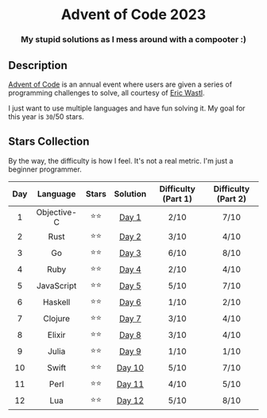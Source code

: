 <div align="center">

# Advent of Code 2023

### My stupid solutions as I mess around with a compooter :)

</div>

## Description

[Advent of Code](https://adventofcode.com) is an annual event where users are given a series of programming challenges to solve, all courtesy of [Eric Wastl](http://was.tl/).

I just want to use multiple languages and have fun solving it. My goal for this year is `30`/50 stars.

## Stars Collection

By the way, the difficulty is how I feel. It's not a real metric. I'm just a beginner programmer.

| Day |  Language   | Stars  |      Solution       | Difficulty (Part 1) | Difficulty (Part 2) |
| :-: | :---------: | :----: | :-----------------: | :-----------------: | :-----------------: |
|  1  | Objective-C | ⭐️⭐️ |  [Day 1](./day-1/)  |        2/10         |        7/10         |
|  2  |    Rust     | ⭐️⭐️ |  [Day 2](./day-2/)  |        3/10         |        4/10         |
|  3  |     Go      | ⭐️⭐️ |  [Day 3](./day-3/)  |        6/10         |        8/10         |
|  4  |    Ruby     | ⭐️⭐️ |  [Day 4](./day-4/)  |        2/10         |        4/10         |
|  5  | JavaScript  | ⭐️⭐️ |  [Day 5](./day-5/)  |        5/10         |        7/10         |
|  6  |   Haskell   | ⭐️⭐️ |  [Day 6](./day-6/)  |        1/10         |        2/10         |
|  7  |   Clojure   | ⭐️⭐️ |  [Day 7](./day-7/)  |        3/10         |        4/10         |
|  8  |   Elixir    | ⭐️⭐️ |  [Day 8](./day-8/)  |        3/10         |        4/10         |
|  9  |    Julia    | ⭐️⭐️ |  [Day 9](./day-9/)  |        1/10         |        1/10         |
| 10  |    Swift    | ⭐️⭐️ | [Day 10](./day-10/) |        5/10         |        7/10         |
| 11  |    Perl     | ⭐️⭐️ | [Day 11](./day-11/) |        4/10         |        5/10         |
| 12  |     Lua     | ⭐️⭐️ | [Day 12](./day-12/) |        5/10         |        8/10         |
